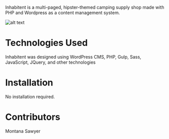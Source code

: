 Inhabitent is a multi-paged, hipster-themed camping supply shop made with PHP and Wordpress as a content management system.

![alt text](screenshot.png "Inhabitent Home Page")


# Technologies Used
Inhabitent was designed using WordPress CMS, PHP, Gulp, Sass, JavaScript, JQuery, and other technologies

# Installation
No installation required.

# Contributors
Montana Sawyer
